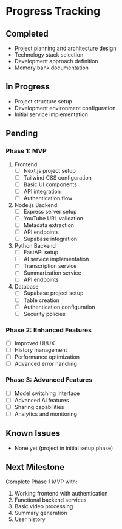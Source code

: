 # Progress Tracking

## Completed
- Project planning and architecture design
- Technology stack selection
- Development approach definition
- Memory bank documentation

## In Progress
- Project structure setup
- Development environment configuration
- Initial service implementation

## Pending
### Phase 1: MVP
1. Frontend
   - [ ] Next.js project setup
   - [ ] Tailwind CSS configuration
   - [ ] Basic UI components
   - [ ] API integration
   - [ ] Authentication flow

2. Node.js Backend
   - [ ] Express server setup
   - [ ] YouTube URL validation
   - [ ] Metadata extraction
   - [ ] API endpoints
   - [ ] Supabase integration

3. Python Backend
   - [ ] FastAPI setup
   - [ ] AI service implementation
   - [ ] Transcription service
   - [ ] Summarization service
   - [ ] API endpoints

4. Database
   - [ ] Supabase project setup
   - [ ] Table creation
   - [ ] Authentication configuration
   - [ ] Security policies

### Phase 2: Enhanced Features
- [ ] Improved UI/UX
- [ ] History management
- [ ] Performance optimization
- [ ] Advanced error handling

### Phase 3: Advanced Features
- [ ] Model switching interface
- [ ] Advanced AI features
- [ ] Sharing capabilities
- [ ] Analytics and monitoring

## Known Issues
- None yet (project in initial setup phase)

## Next Milestone
Complete Phase 1 MVP with:
1. Working frontend with authentication
2. Functional backend services
3. Basic video processing
4. Summary generation
5. User history 